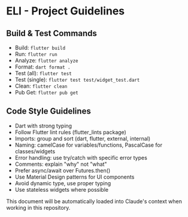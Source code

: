 # ELI - Project Guidelines

## Build & Test Commands
- Build: `flutter build`
- Run: `flutter run`
- Analyze: `flutter analyze`
- Format: `dart format .`
- Test (all): `flutter test`
- Test (single): `flutter test test/widget_test.dart`
- Clean: `flutter clean`
- Pub Get: `flutter pub get`

## Code Style Guidelines
- Dart with strong typing
- Follow Flutter lint rules (flutter_lints package)
- Imports: group and sort (dart, flutter, external, internal)
- Naming: camelCase for variables/functions, PascalCase for classes/widgets
- Error handling: use try/catch with specific error types
- Comments: explain "why" not "what"
- Prefer async/await over Futures.then()
- Use Material Design patterns for UI components
- Avoid dynamic type, use proper typing
- Use stateless widgets where possible

This document will be automatically loaded into Claude's context when working in this repository.